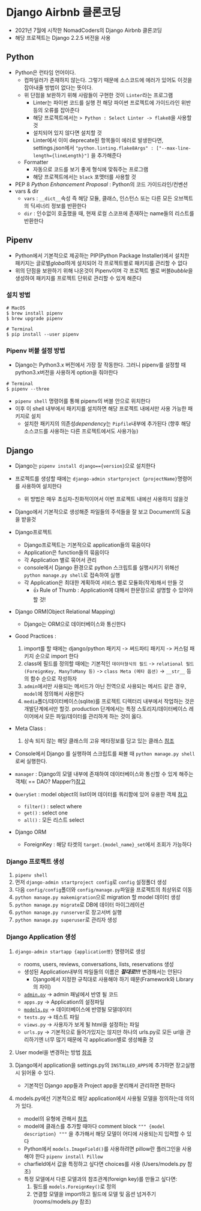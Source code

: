 # Django Airbnb 클론코딩
* 2021년 7월에 시작한 NomadCoders의 Django Airbnb 클론코딩
* 해당 프로젝트는 Django 2.2.5 버전을 사용

## Python
* Python은 런타임 언어이다.
    * 컴파일러가 존재하지 않는다. 그렇기 때문에 소스코드에 에러가 있어도 이것을 잡아내줄 방법이 없다는 뜻이다.
    * 위 단점을 보완하기 위해 사람들이 구현한 것이 `Linter`라는 프로그램
        * Linter는 파이썬 코드를 실행 전 해당 파이썬 프로젝트에 가이드라인 위반 등의 오류를 잡아준다
        * 해당 프로젝트에서는 `> Python : Select Linter -> flake8`을 사용할 것
        * 설치되어 있지 않다면 설치할 것
        * Linter에서 이미 deprecate된 항목들이 에러로 발생한다면, settings.json에서
            `"python.linting.flake8Args" : ["--max-line-length={lineLength}"]`
            을 추가해준다
    * Formatter
        * 자동으로 코드를 보기 좋게 형식에 맞춰주는 프로그램
        * 해당 프로젝트에서는 `black` 포맷터를 사용할 것
* PEP 8 *Python Enhancement Proposal* : Python의 코드 가이드라인/컨벤션
* vars & dir
    * `vars` : `__dict__`속성 즉 해당 모듈, 클래스, 인스턴스 또는 다른 모든 오브젝트의 딕셔너리 정보를 반환한다
    * `dir` : 인수없이 호출했을 때, 현재 로컬 스코프에 존재하는 name들의 리스트를 반환한다

## Pipenv
* Python에서 기본적으로 제공하는 PIP(Python Package Installer)에서 설치한 패키지는 글로벌*global*하게 설치되어 각 프로젝트별로 패키지를 관리할 수 없다
* 위의 단점을 보완하기 위해 나온것이 Pipenv이며 각 프로젝트 별로 버블*bubble*을 생성하여 패키지를 프로젝트 단위로 관리할 수 있게 해준다

### 설치 방법
```
# MacOS
$ brew install pipenv
$ brew upgrade pipenv

# Terminal
$ pip install --user pipenv
```

### Pipenv 버블 설정 방법
* Django는 Python3.x 버전에서 가장 잘 작동한다. 그러니 pipenv를 설정할 때 python3.x버전을 사용하게 option을 줘야한다

```
# Terminal
$ pipenv --three
```

* `pipenv shell` 명령어를 통해 pipenv의 버블 안으로 위치한다
* 이후 이 shell 내부에서 패키지를 설치하면 해당 프로젝트 내에서만 사용 가능한 패키지로 설치
    * 설치한 패키지의 의존성*dependency*는 `Pipfile`내부에 추가된다 (향후 해당 소스코드를 사용하는 다른 프로젝트에서도 사용가능)

## Django
* Django는 `pipenv install django=={version}`으로 설치한다
* 프로젝트를 생성할 때에는 `django-admin startproject {projectName}`명령어를 사용하여 설치한다
    * 위 방법은 매우 초심자-친화적이어서 이번 프로젝트 내에선 사용하지 않을것
* Django에서 기본적으로 생성해준 파일들의 주석들을 잘 보고 Document의 도움을 받을것
* Django프로젝트 
    * Django프로젝트는 기본적으로 application들의 묶음이다
    * Application은 function들의 묶음이다
    * 각 Application 별로 묶어서 관리
    * console에서 Django 환경으로 python 스크립트를 실행시키기 위해선 `python manage.py shell`로 접속하여 실행
    * 각 Application은 최대한 계획하여 서비스 별로 모듈화(작게)해서 만들 것
        * :thumbsup: Rule of Thumb : Application에 대해서 한문장으로 설명할 수 있어야 할 것!
* Django ORM(Object Relational Mapping)
    * Django는 ORM으로 데이터베이스와 통신한다

* Good Practices :
    1. import를 할 때에는 django/python 패키지 -> 써드파티 패키지 -> 커스텀 패키지 순으로 import 한다
    2. class에 필드를 정의할 때에는 기본적인 `데이터형식의 필드` -> `relational 필드(ForeignKey, ManyToMany 등)` -> `class Meta (메타 옵션)` -> `__str__` 등의 함수 순으로 작성하자
    3. `admin`에서만 사용되는 메서드가 아닌 전역으로 사용되는 메서드 같은 경우, `model`에 정의해서 사용한다
    4. `media`폴더/데이터베이스(sqlite)를 프로젝트 디렉터리 내부에서 작업하는 것은 개발단계에서만 할것. production 단계에서는 특정 스토리지/데이터베이스 레이어에서 모든 파일/데이터를 관리하게 하는 것이 옳다.

* Meta Class : 
    1. 상속 되지 않는 해당 클래스의 고유 메타정보를 담고 있는 클래스 [참조](https://docs.djangoproject.com/en/3.2/ref/models/options/)

* Console에서 Django 를 실행하여 스크립트를 짜볼 때 `python manage.py shell` 로써 실행한다.
* `manager` : Django의 모델 내부에 존재하여 데이터베이스와 통신할 수 있게 해주는 객체( == DAO? Mapper?)[참고](https://docs.djangoproject.com/en/3.2/topics/db/queries/)
* `QuerySet` : model object의 list이며 데이터를 쿼리함에 있어 유용한 객체 [참고](https://docs.djangoproject.com/en/3.2/ref/models/querysets/)
    * `filter()` : select where
    * `get()` : select one
    * `all()` : 모든 리스트 select
* Django ORM
    * ForeignKey : 해당 타겟의 `target.{model_name}_set`에서 조회가 가능하다

### Django 프로젝트 생성
1. `pipenv shell`
2. 먼저 `django-admin startproject config`로 `config` 설정폴더 생성
3. 다음 `config/config`폴더와 `config/manage.py`파일을 프로젝트의 최상위로 이동
4. `python manage.py makemigration`으로 migration 할 model 데이터 생성 
5. `python manage.py migrate`로 DB에 데이터 마이그레이션
6. `python manage.py runserver`로 장고서버 실행
7. `python manage.py superuser`로 관리자 생성

### Django Application 생성
1. `django-admin startapp {application명}` 명령어로 생성
    * rooms, users, reviews, conversations, lists, reservations 생성
    * 생성된 Application내부의 파일들의 이름은 ***절대로!!!*** 변경해서는 안된다
        * Django에서 지정한 규칙대로 사용해야 하기 때문(Framework와 Library의 차이)
    * [`admin.py`](./ADMIN.PY.md) -> admin 패널에서 반영 될 코드
    * `apps.py` -> Application의 설정파일
    * [`models.py`](./MODELS.PY.md) -> 데이터베이스에 반영될 모델데이터
    * `tests.py` -> 테스트 파일
    * `views.py` -> 사용자가 보게 될 html을 설정하는 파일
    * `urls.py` -> 기본적으로 들어가있지는 않지만 하나의 urls.py로 모든 url을 관리하기엔 너무 많기 때문에 각 application별로 생성해줄 것

2. User model을 변경하는 방법 [참조](https://docs.djangoproject.com/en/2.2/topics/auth/customizing/#substituting-a-custom-user-model)

3. Django에서 application을 settings.py의 `INSTALLED_APPS`에 추가하면 장고실행 시 읽어올 수 있다.
    * 기본적인 Django app들과 Project app을 분리해서 관리하면 편하다

4. models.py에선 기본적으로 해당 application에서 사용될 모델을 정의하는데 의의가 있다.
    * model의 유형에 관해서 [참조](https://docs.djangoproject.com/en/3.2/ref/models/fields/)
    * model에 클래스를 추가할 때마다 comment block `""" {model description} """` 을 추가해서 해당 모델이 어디에 사용되는지 입력할 수 있다
    * Python에서 `models.ImageField()`를 사용하려면 pillow란 플러그인을 사용해야 한다
    ``` pipenv install Pillow ```
    * charfield에서 값을 특정하고 싶다면 choices를 사용 (Users/models.py 참조)
    * 특정 모델에서 다른 모델과의 참조관계(foreign key)를 만들고 싶다면:
        1. 필드를 `models.ForeignKey()`로 정의
        2. 연결할 모델을 import하고 필드에 모델 및 옵션 넘겨주기 (rooms/models.py 참조)